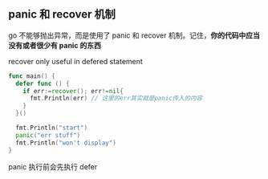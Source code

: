 ## panic 和 recover 机制

go 不能够抛出异常，而是使用了 panic 和 recover 机制。记住，**你的代码中应当没有或者很少有 panic 的东西**

recover only useful in defered statement

```go
func main() {
  defer func () {
    if err:=recover(); err!=nil{
      fmt.Println(err) // 这里的err其实就是panic传入的内容
    }
  }()

  fmt.Println("start")
  panic("err stuff")
  fmt.Println("won't display")
}
```

panic 执行前会先执行 defer
